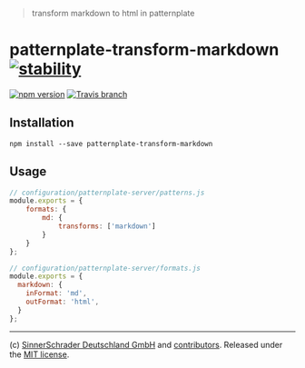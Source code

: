 > transform markdown to html in patternplate

# patternplate-transform-markdown [![stability][0]][1]

[![npm version][6]][7] [![Travis branch][2]][3]

## Installation

```shell
npm install --save patternplate-transform-markdown
```

## Usage

```js
// configuration/patternplate-server/patterns.js
module.exports = {
	formats: {
		md: {
			transforms: ['markdown']
		}
	}
};

// configuration/patternplate-server/formats.js
module.exports = {
  markdown: {
    inFormat: 'md',
    outFormat: 'html',
  }
};
```

---
(c) [SinnerSchrader Deutschland GmbH](https://github.com/sinnerschrader) and [contributors](./graphs/contributors). Released under the [MIT license]('./license.md').

[0]: https://img.shields.io/badge/stability-deprecated-red.svg?style=flat-square
[1]: https://nodejs.org/api/documentation.html#documentation_stability_index
[2]: https://img.shields.io/travis/sinnerschrader/patternplate-transform-markdown/master.svg?style=flat-square
[3]: https://travis-ci.org/sinnerschrader/patternplate-transform-markdown
[6]: https://img.shields.io/npm/v/patternplate-transform-markdown.svg?style=flat-square
[7]: https://npmjs.org/package/patternplate-transform-markdown
